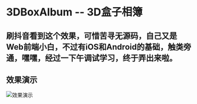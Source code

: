 # 3DBoxAlbum -- 3D盒子相簿
刷抖音看到这个效果，可惜苦寻无源码，自己又是Web前端小白，不过有iOS和Android的基础，触类旁通，嘿嘿，经过一下午调试学习，终于弄出来啦。
---

## 效果演示
![效果演示](https://github.com/GitHub-Life/3DBoxAlbum/raw/master/preview/composite_demo.gif)